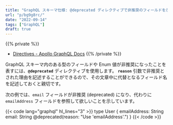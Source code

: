 ```yaml
---
title: "GraphQL スキーマ仕様: @deprecated ディレクティブで非推奨のフィールドを示す"
url: "p/bg9g8rc/"
date: "2022-09-14"
tags: ["GraphQL"]
draft: true
---
```


{{% private %}}
- [Directives - Apollo GraphQL Docs](https://www.apollographql.com/docs/apollo-server/schema/directives/)
{{% /private %}}

GraphQL スキーマ内のある型のフィールドや Enum 値が非推奨になったことを表すには、__`@deprecated`__ ディレクティブを使用します。
__`reason`__ 引数で非推奨とされた理由を記述することができるので、その文章中に代替となるフィールド名を記述しておくと親切です。

次の例では、`email` フィールドが非推奨 (deprecated) になり、代わりに `emailAddress` フィールドを参照して欲しいことを示しています。

{{< code lang="graphql" hl_lines="3" >}}
type User {
    emailAddress: String
    email: String @deprecated(reason: "Use 'emailAddress'.")
}
{{< /code >}}


